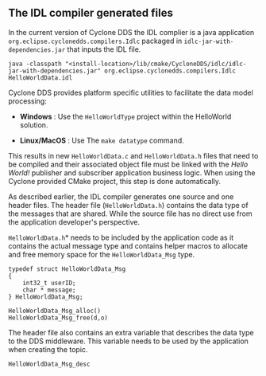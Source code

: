## The IDL compiler generated files

In the current version of Cyclone DDS the IDL complier is a java application `org.eclipse.cyclonedds.compilers.Idlc` packaged in `idlc-jar-with-dependencies.jar` that inputs the IDL file.

```
java -classpath "<install-location>/lib/cmake/CycloneDDS/idlc/idlc-jar-with-dependencies.jar" org.eclipse.cyclonedds.compilers.Idlc HelloWorldData.idl
```

Cyclone DDS provides platform specific utilities to facilitate the data model processing:

- **Windows** : Use the `HelloWorldType` project within the HelloWorld solution.

- **Linux/MacOS** : Use The `make datatype` command.

This results in new `HelloWorldData.c` and `HelloWorldData.h` files that need to be compiled and their associated object file must be linked with the _Hello World!_ publisher and subscriber application business logic. When using the Cyclone provided CMake project, this step is done automatically.

As described earlier, the IDL compiler generates one source and one header files. The header file (`HelloWorldData.h`) contains the data type of the messages that are shared. While the source file has no direct use from the application developer's perspective.

`HelloWorldData.h`* needs to be included by the application code as it contains the actual message type and contains helper macros to allocate and free memory space for the `HelloWorldData_Msg` type.

```
typedef struct HelloWorldData_Msg
{
    int32_t userID; 
    char * message;
} HelloWorldData_Msg;

```

```
HelloWorldData_Msg_alloc()
HelloWorldData_Msg_free(d,o)
```

The header file also contains an extra variable that describes the data type to the DDS middleware. This variable needs to be used by the application when creating the topic.

```
HelloWorldData_Msg_desc
```